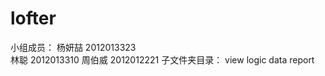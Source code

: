 lofter
======

  小组成员： 
             杨妍喆 2012013323  
             林聪   2012013310
             周伯威 2012012221
  子文件夹目录：
            view
            logic
            data
            report

